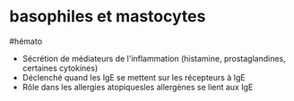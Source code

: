 # basophiles et mastocytes
#hémato 


- Sécrétion de médiateurs de l'inflammation (histamine, prostaglandines, certaines cytokines) 
- Déclenché quand les IgE se mettent sur les récepteurs à IgE 
- Rôle dans les allergies atopiquesles allergènes se lient aux IgE 

